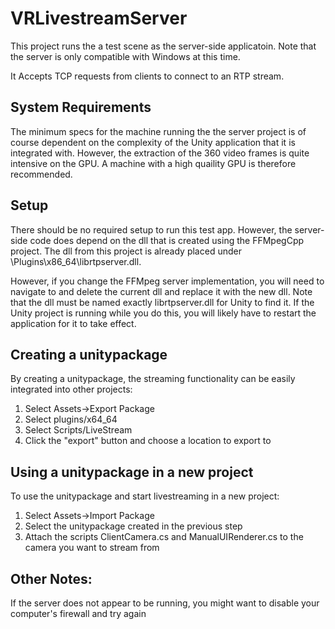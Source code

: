 # VRLivestreamServer

This project runs the a test scene as the server-side applicatoin.
Note that the server is only compatible with Windows at this time.

It Accepts TCP requests from clients to connect to an RTP stream.

## System Requirements

The minimum specs for the machine running the the server project is of course
dependent on the complexity of the Unity application that it is integrated with.
However, the extraction of the 360 video frames is quite intensive on the GPU.
A machine with a high quaility GPU is therefore recommended.

## Setup

There should be no required setup to run this test app.
However, the server-side code does depend on the dll that is created using
the FFMpegCpp project. The dll from this project is already placed
under \Plugins\x86_64\librtpserver.dll.

However, if you change the FFMpeg server implementation, you will need
to navigate to and delete the current dll and replace it with the new dll. Note
that the dll must be named exactly librtpserver.dll for Unity to find it.
If the Unity project is running while you do this, you will likely have to restart
the application for it to take effect.

## Creating a unitypackage

By creating a unitypackage, the streaming functionality can be easily integrated into other projects:

1. Select Assets->Export Package
1. Select plugins/x64_64
1. Select Scripts/LiveStream
1. Click the "export" button and choose a location to export to

## Using a unitypackage in a new project

To use the unitypackage and start livestreaming in a new project:

1. Select Assets->Import Package
2. Select the unitypackage created in the previous step
3. Attach the scripts ClientCamera.cs and ManualUIRenderer.cs to the camera you want to stream from

## Other Notes:

If the server does not appear to be running, you might want to disable your computer's firewall
and try again
